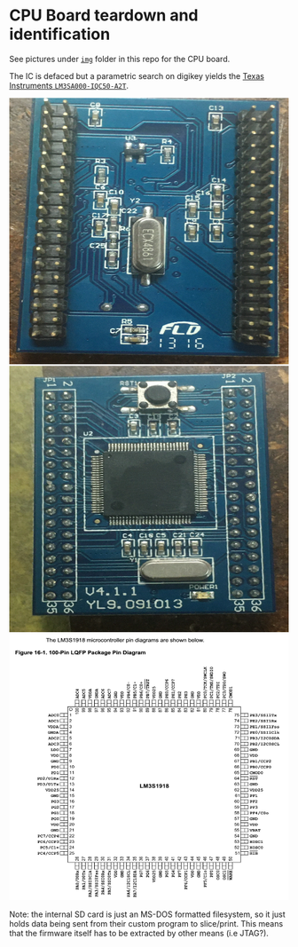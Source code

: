 # CPU Board teardown and identification

See pictures under [`img`](https://github.com/CCHS-Melbourne/3D-Printers/tree/master/Up%20Plus%202/img) folder in this repo for the CPU board.

The IC is defaced but a parametric search on digikey yields the [Texas Instruments `LM3SA000-IQC50-A2T`](https://www.ti.com/lit/ds/symlink/lm3s1918.pdf).

<img src="img/IMG_1256.JPG" width="640" height="480">
<img src="img/IMG_1257.JPG" width="640" height="480">
<img src="img/pinout.png" width="640" height="480">

Note: the internal SD card is just an MS-DOS formatted filesystem, so it just holds data being sent from their custom program to slice/print. This means that the firmware itself has to be extracted by other means (i.e JTAG?).
